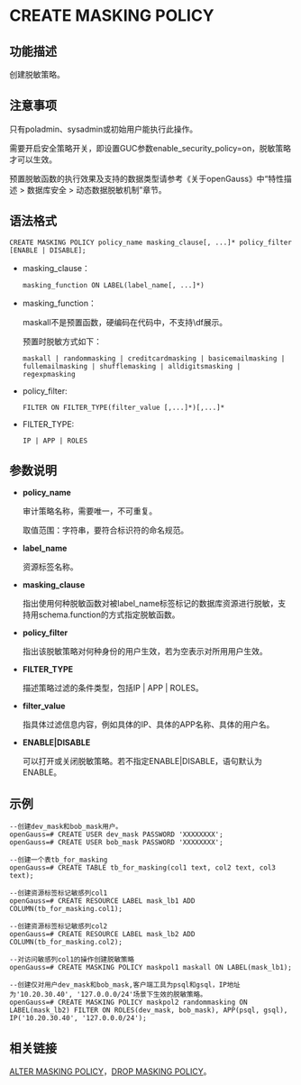 # CREATE MASKING POLICY

## 功能描述<a name="section1163224811518"></a>

创建脱敏策略。

## 注意事项<a name="zh-cn_topic_0059777586_s0bb17f15d73a4d978ef028b2686e0f7a"></a>

只有poladmin、sysadmin或初始用户能执行此操作。

需要开启安全策略开关，即设置GUC参数enable\_security\_policy=on，脱敏策略才可以生效。

预置脱敏函数的执行效果及支持的数据类型请参考《关于openGauss》中“特性描述 \> 数据库安全 \> 动态数据脱敏机制”章节。

## 语法格式<a name="zh-cn_topic_0059777586_sa46c661c13834b8389614f75e47a3efa"></a>

```
CREATE MASKING POLICY policy_name masking_clause[, ...]* policy_filter [ENABLE | DISABLE];
```

-   masking\_clause：

    ```
    masking_function ON LABEL(label_name[, ...]*)
    ```

-   masking\_function：

    maskall不是预置函数，硬编码在代码中，不支持\\df展示。

    预置时脱敏方式如下：

    ```
    maskall | randommasking | creditcardmasking | basicemailmasking | fullemailmasking | shufflemasking | alldigitsmasking | regexpmasking
    ```


-   policy\_filter:

    ```
    FILTER ON FILTER_TYPE(filter_value [,...]*)[,...]*
    ```


-   FILTER\_TYPE:

    ```
    IP | APP | ROLES
    ```


## 参数说明<a name="section2852173114389"></a>

-   **policy\_name**

    审计策略名称，需要唯一，不可重复。

    取值范围：字符串，要符合标识符的命名规范。

-   **label\_name**

    资源标签名称。

-   **masking\_clause**

    指出使用何种脱敏函数对被label\_name标签标记的数据库资源进行脱敏，支持用schema.function的方式指定脱敏函数。

-   **policy\_filter**

    指出该脱敏策略对何种身份的用户生效，若为空表示对所用用户生效。


-   **FILTER\_TYPE**

    描述策略过滤的条件类型，包括IP | APP | ROLES。

-   **filter\_value**

    指具体过滤信息内容，例如具体的IP、具体的APP名称、具体的用户名。


-   **ENABLE|DISABLE**

    可以打开或关闭脱敏策略。若不指定ENABLE|DISABLE，语句默认为ENABLE。


## 示例<a name="section7854941155112"></a>

```
--创建dev_mask和bob_mask用户。
openGauss=# CREATE USER dev_mask PASSWORD 'XXXXXXXX';
openGauss=# CREATE USER bob_mask PASSWORD 'XXXXXXXX';

--创建一个表tb_for_masking
openGauss=# CREATE TABLE tb_for_masking(col1 text, col2 text, col3 text);

--创建资源标签标记敏感列col1
openGauss=# CREATE RESOURCE LABEL mask_lb1 ADD COLUMN(tb_for_masking.col1);

--创建资源标签标记敏感列col2
openGauss=# CREATE RESOURCE LABEL mask_lb2 ADD COLUMN(tb_for_masking.col2);

--对访问敏感列col1的操作创建脱敏策略
openGauss=# CREATE MASKING POLICY maskpol1 maskall ON LABEL(mask_lb1);

--创建仅对用户dev_mask和bob_mask,客户端工具为psql和gsql，IP地址为'10.20.30.40', '127.0.0.0/24'场景下生效的脱敏策略。
openGauss=# CREATE MASKING POLICY maskpol2 randommasking ON LABEL(mask_lb2) FILTER ON ROLES(dev_mask, bob_mask), APP(psql, gsql), IP('10.20.30.40', '127.0.0.0/24');
```

## 相关链接<a name="zh-cn_topic_0059778277_s4693856e1f6240dc98de7d6faf52f136"></a>

[ALTER MASKING POLICY](ALTER-MASKING-POLICY.md)，[DROP MASKING POLICY](DROP-MASKING-POLICY.md)。

